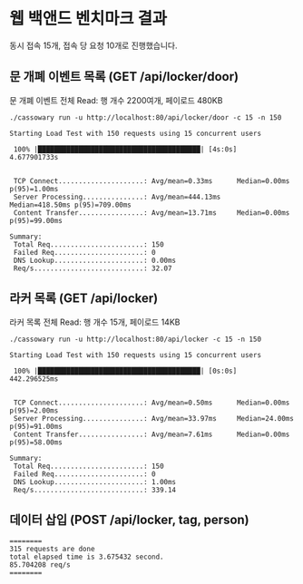 # 웹 백앤드 벤치마크 결과
동시 접속 15개, 접속 당 요청 10개로 진행했습니다. 

## 문 개폐 이벤트 목록 (GET /api/locker/door)
문 개폐 이벤트 전체 Read: 행 개수 2200여개, 페이로드 480KB
```
./cassowary run -u http://localhost:80/api/locker/door -c 15 -n 150

Starting Load Test with 150 requests using 15 concurrent users

 100% |████████████████████████████████████████| [4s:0s]            4.677901733s


 TCP Connect.....................: Avg/mean=0.33ms      Median=0.00ms   p(95)=1.00ms
 Server Processing...............: Avg/mean=444.13ms    Median=418.50ms p(95)=709.00ms
 Content Transfer................: Avg/mean=13.71ms     Median=0.00ms   p(95)=99.00ms

Summary: 
 Total Req.......................: 150
 Failed Req......................: 0
 DNS Lookup......................: 0.00ms
 Req/s...........................: 32.07
```

## 라커 목록 (GET /api/locker)
라커 목록 전체 Read: 행 개수 15개, 페이로드 14KB
```
./cassowary run -u http://localhost:80/api/locker -c 15 -n 150

Starting Load Test with 150 requests using 15 concurrent users

 100% |████████████████████████████████████████| [0s:0s]            442.296525ms


 TCP Connect.....................: Avg/mean=0.50ms      Median=0.00ms   p(95)=2.00ms
 Server Processing...............: Avg/mean=33.97ms     Median=24.00ms  p(95)=91.00ms
 Content Transfer................: Avg/mean=7.61ms      Median=0.00ms   p(95)=58.00ms

Summary: 
 Total Req.......................: 150
 Failed Req......................: 0
 DNS Lookup......................: 1.00ms
 Req/s...........................: 339.14
```

## 데이터 삽입 (POST /api/locker, tag, person)
```
========
315 requests are done
total elapsed time is 3.675432 second.
85.704208 req/s
========
```
